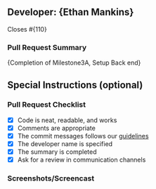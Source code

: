 ## Developer: {Ethan Mankins}

Closes #{110}

### Pull Request Summary

{Completion of Milestone3A, Setup Back end}

## Special Instructions (optional)

### Pull Request Checklist

- [x] Code is neat, readable, and works
- [x] Comments are appropriate
- [x] The commit messages follows our [guidelines](https://h4i.notion.site/Conventional-Commits-593452ad1179489399ad3bd696ef772a)
- [x] The developer name is specified
- [x] The summary is completed
- [x] Ask for a review in communication channels

### Screenshots/Screencast


